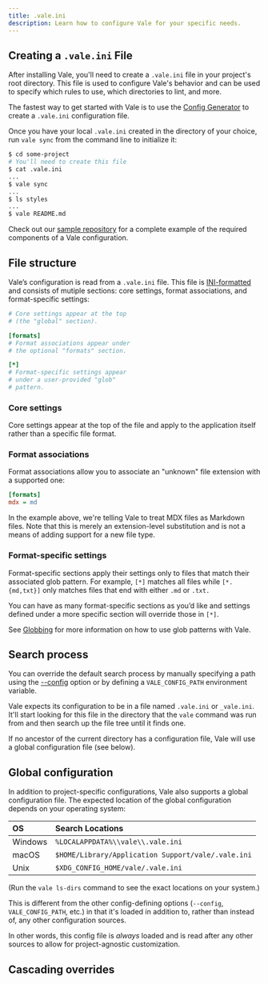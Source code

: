 ```yaml
---
title: .vale.ini
description: Learn how to configure Vale for your specific needs.
---
```


<script>
    import Alert from '$lib/components/Alert.svelte';
    import CoreSettings from '$lib/components/docs/CoreSettings.svelte';
    import FormatSettings from '$lib/components/docs/FormatSettings.svelte';
    import Cascade from '$lib/components/docs/Cascade.svelte';
</script>

## Creating a `.vale.ini` File

After installing Vale, you'll need to create a `.vale.ini` file in your
project's root directory. This file is used to configure Vale's behavior and
can be used to specify which rules to use, which directories to lint, and more.

The fastest way to get started with Vale is to use the
[Config Generator](/generator) to create a `.vale.ini` configuration file.

Once you have your local `.vale.ini` created in the directory of your choice,
run `vale sync` from the command line to initialize it:

```bash
$ cd some-project
# You'll need to create this file
$ cat .vale.ini
...
$ vale sync
...
$ ls styles
...
$ vale README.md
```

Check out our [sample repository][1] for a complete example of the required
components of a Vale configuration.

## File structure

Vale’s configuration is read from a `.vale.ini` file. This file is
[INI-formatted][4] and consists of mutiple sections: core settings,
format associations, and format-specific settings:

```ini
# Core settings appear at the top
# (the "global" section).

[formats]
# Format associations appear under
# the optional "formats" section.

[*]
# Format-specific settings appear
# under a user-provided "glob"
# pattern.
```

### Core settings

<CoreSettings />

Core settings appear at the top of the file and apply to the application itself
rather than a specific file format.

### Format associations

Format associations allow you to associate an "unknown" file extension with a
supported one:

```ini
[formats]
mdx = md
```

In the example above, we're telling Vale to treat MDX files as Markdown files.
Note that this is merely an extension-level substitution and is not a means of
adding support for a new file type.

### Format-specific settings

<FormatSettings />

Format-specific sections apply their settings only to files that match their
associated glob pattern. For example, `[*]` matches all files while
`[*.{md,txt}]` only matches files that end with either `.md` or `.txt.`

You can have as many format-specific sections as you’d like and settings
defined under a more specific section will override those in `[*]`.

See [Globbing](/guide/globbing) for more information on how to use glob
patterns with Vale.

## Search process

<Alert>
You can override the default search process by manually specifying a path using
the <a class="underline" href="/manual/config">--config</a> option or by defining a <code>VALE_CONFIG_PATH</code> environment variable.
</Alert>

Vale expects its configuration to be in a file named `.vale.ini` or
`_vale.ini`. It'll start looking for this file in the directory that the
`vale` command was run from and then search up the file tree until it finds
one.

If no ancestor of the current directory has a configuration file, Vale will
use a global configuration file (see below).

## Global configuration

In addition to project-specific configurations, Vale also supports a global
configuration file. The expected location of the global configuration depends
on your operating system:

| OS      | Search Locations                                   |
| :------ | :------------------------------------------------- |
| Windows | `%LOCALAPPDATA%\\vale\\.vale.ini`                  |
| macOS   | `$HOME/Library/Application Support/vale/.vale.ini` |
| Unix    | `$XDG_CONFIG_HOME/vale/.vale.ini`                  |

(Run the `vale ls-dirs` command to see the exact locations on your system.)

This is different from the other config-defining options (`--config`,
`VALE_CONFIG_PATH`, etc.) in that it's loaded in addition to, rather than
instead of, any other configuration sources.

In other words, this config file is _always_ loaded and is read after
any other sources to allow for project-agnostic customization.

## Cascading overrides

<Cascade />

[1]: https://github.com/errata-ai/vale-boilerplate
[2]: https://github.com/errata-ai/Microsoft
[3]: https://github.com/errata-ai/write-good
[4]: https://ini.unknwon.io/docs/intro
